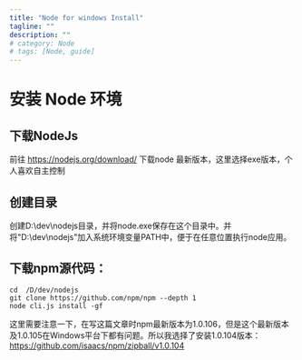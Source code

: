 ```yaml
---
title: "Node for windows Install"
tagline: ""
description: ""
# category: Node
# tags: [Node, guide]
---
```



# 安装 Node 环境
## 下载NodeJs
前往 https://nodejs.org/download/ 下载node 最新版本，这里选择exe版本，个人喜欢自主控制

## 创建目录
创建D:\dev\nodejs目录，并将node.exe保存在这个目录中。并将"D:\dev\nodejs"加入系统环境变量PATH中，便于在任意位置执行node应用。

## 下载npm源代码：
    cd  /D/dev/nodejs
	git clone https://github.com/npm/npm --depth 1
	node cli.js install -gf
   这里需要注意一下，在写这篇文章时npm最新版本为1.0.106，但是这个最新版本及1.0.105在Windows平台下都有问题。所以我选择了安装1.0.104版本：
   https://github.com/isaacs/npm/zipball/v1.0.104